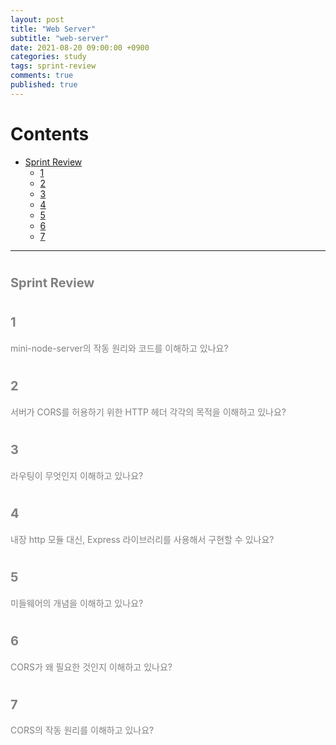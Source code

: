 ```yaml
---
layout: post
title: "Web Server"
subtitle: "web-server"
date: 2021-08-20 09:00:00 +0900
categories: study
tags: sprint-review
comments: true
published: true
---
```


# Contents

- [Sprint Review](#sprint-review)
  - [1](#1)
  - [2](#2)
  - [3](#3)
  - [4](#4)
  - [5](#5)
  - [6](#6)
  - [7](#7)

---

# <span style="font-size:20px;color:gray">Sprint Review</span>

# <span style="font-size:20px;color:gray">1</span>

<span style="color:gray">mini-node-server의 작동 원리와 코드를 이해하고 있나요?</span>
<br>

# <span style="font-size:20px;color:gray">2</span>

<span style="color:gray">서버가 CORS를 허용하기 위한 HTTP 헤더 각각의 목적을 이해하고 있나요?</span>
<br>

# <span style="font-size:20px;color:gray">3</span>

<span style="color:gray">라우팅이 무엇인지 이해하고 있나요?</span>
<br>

# <span style="font-size:20px;color:gray">4</span>

<span style="color:gray">내장 http 모듈 대신, Express 라이브러리를 사용해서 구현할 수 있나요?</span>
<br>

# <span style="font-size:20px;color:gray">5</span>

<span style="color:gray">미들웨어의 개념을 이해하고 있나요?</span>
<br>

# <span style="font-size:20px;color:gray">6</span>

<span style="color:gray">CORS가 왜 필요한 것인지 이해하고 있나요?</span>
<br>

# <span style="font-size:20px;color:gray">7</span>

<span style="color:gray">CORS의 작동 원리를 이해하고 있나요?</span>
<br>

